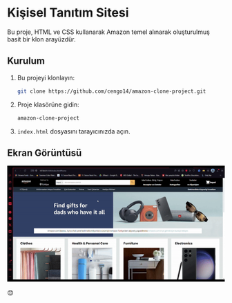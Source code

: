 # Kişisel Tanıtım Sitesi

Bu proje, HTML ve CSS kullanarak Amazon temel alınarak oluşturulmuş basit bir klon arayüzdür.

## Kurulum

1. Bu projeyi klonlayın:

   ```bash
   git clone https://github.com/cengo14/amazon-clone-project.git
   ```

2. Proje klasörüne gidin:

   ```bash
   amazon-clone-project
   ```

3. `index.html` dosyasını tarayıcınızda açın.

## Ekran Görüntüsü

![Amazon Clone](desktop.gif)



😊

